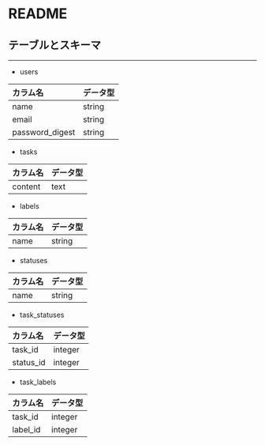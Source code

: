 # README

## テーブルとスキーマ
---
- users

| カラム名  | データ型 |
|:---|:---|
|name|string |
|email |string |
|password_digest |string |

- tasks

| カラム名  | データ型 |
|:---|:---|
|content|text |

- labels

| カラム名  | データ型 |
|:---|:---|
|name|string |

- statuses

| カラム名  | データ型 |
|:---|:---|
|name|string |

- task_statuses

| カラム名  | データ型 |
|:---|:---|
|task_id|integer |
|status_id|integer |

- task_labels

| カラム名  | データ型 |
|:---|:---|
|task_id|integer |
|label_id|integer |